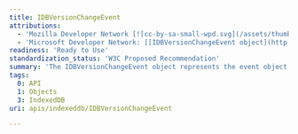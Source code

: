 ```yaml
---
title: IDBVersionChangeEvent
attributions:
  - 'Mozilla Developer Network [![cc-by-sa-small-wpd.svg](/assets/thumb/8/8c/cc-by-sa-small-wpd.svg/120px-cc-by-sa-small-wpd.svg.png)](http://creativecommons.org/licenses/by-sa/3.0/us/): [Article](https://developer.mozilla.org/en-US/docs/IndexedDB/IDBVersionChangeEvent)'
  - 'Microsoft Developer Network: [[IDBVersionChangeEvent object](http://msdn.microsoft.com/en-us/library/ie/hh828809%28v=vs.85%29.aspx) Article]'
readiness: 'Ready to Use'
standardization_status: 'W3C Proposed Recommendation'
summary: 'The IDBVersionChangeEvent object represents the event object passed to the  upgradeneeded event, which fires when a database is opened using a higher version number.'
tags:
  0: API
  1: Objects
  3: IndexedDB
uri: apis/indexeddb/IDBVersionChangeEvent

---
```

